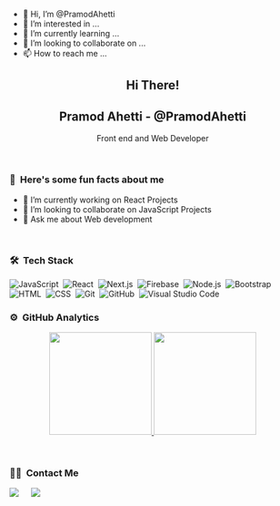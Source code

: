 - 👋 Hi, I’m @PramodAhetti
- 👀 I’m interested in ...
- 🌱 I’m currently learning ...
- 💞️ I’m looking to collaborate on ...
- 📫 How to reach me ...

<p align="center">
  <h2 align="center">Hi There!</h2>
  <h2 align="center">Pramod Ahetti - @PramodAhetti</h2>
  <p align="center">Front end and Web Developer</p>
</p>
</br>

### 🤔 &nbsp;Here's some fun facts about me

- 🔭 I’m currently working on React Projects
- 👯 I’m looking to collaborate on JavaScript Projects
- 💬 Ask me about Web development
</br>

### 🛠 &nbsp;Tech Stack

![JavaScript](https://img.shields.io/badge/-JavaScript-05122A?style=flat&logo=javascript)&nbsp;
![React](https://img.shields.io/badge/-React-05122A?style=flat&logo=react)&nbsp;
![Next.js](https://img.shields.io/badge/-Next-05122A?style=flat&logo=next.js)&nbsp;
![Firebase](https://img.shields.io/badge/-Firebase-05122A?style=flat&logo=firebase)&nbsp;
![Node.js](https://img.shields.io/badge/-Node.js-05122A?style=flat&logo=node.js)&nbsp;
![Bootstrap](https://img.shields.io/badge/-Bootstrap-05122A?style=flat&logo=bootstrap&logoColor=563D7C)\
![HTML](https://img.shields.io/badge/-HTML-05122A?style=flat&logo=HTML5)&nbsp;
![CSS](https://img.shields.io/badge/-CSS-05122A?style=flat&logo=CSS3&logoColor=1572B6)&nbsp;
![Git](https://img.shields.io/badge/-Git-05122A?style=flat&logo=git)&nbsp;
![GitHub](https://img.shields.io/badge/-GitHub-05122A?style=flat&logo=github)&nbsp;
![Visual Studio Code](https://img.shields.io/badge/-Visual%20Studio%20Code-05122A?style=flat&logo=visual-studio-code&logoColor=007ACC)
</br>

### ⚙️ &nbsp;GitHub Analytics

<p align="center">
<a href="https://github.com/PramodAhetti">
  <img height="180em" src="https://github-readme-stats-eight-theta.vercel.app/api?username=PramodAhetti&show_icons=true&theme=algolia&include_all_commits=true&count_private=true"/>
  <img height="180em" src="https://github-readme-stats-eight-theta.vercel.app/api/top-langs/?username=PramodAhetti&layout=compact&langs_count=8&theme=algolia"/>
</a>
</p>
</br>

### 🤝🏻 &nbsp;Contact Me

<p>	
<a target="_blank" href="https://www.linkedin.com/in/pramod-ahetti-760047240/"><img src="https://img.shields.io/badge/-LinkedIn-0077B5?style=for-the-badge&logo=Linkedin&logoColor=white"></img></a>
&emsp;
<a target="_blank" href="pramodahetti05@gmail.com"><img src="https://img.shields.io/badge/-Gmail-D14836?style=for-the-badge&logo=Gmail&logoColor=white"></img></a>
</p>

